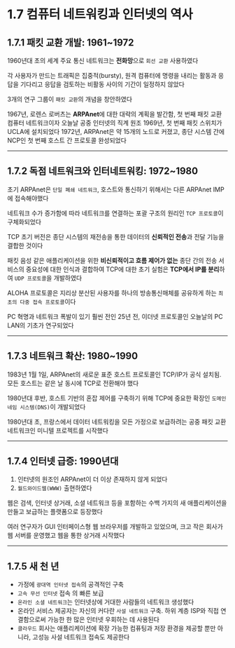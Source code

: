 # 1.7 컴퓨터 네트워킹과 인터넷의 역사

## 1.7.1 패킷 교환 개발: 1961~1972
1960년대 초의 세계 주요 통신 네트워크는 **전화망**으로 `회선 교환` 사용하였다

각 사용자가 만드는 트래픽은 집중적(bursty), 원격 컴퓨터에 명령을 내리는 활동과 응답을 기다리고 응답을 검토하는 비활동 사이의 기간이 일정하지 않았다

3개의 연구 그룹이 `패킷 교환`의 개념을 창안하였다

1967년, 로렌스 로버츠는 **ARPAnet**에 대한 대략의 계획을 발간함, 첫 번째 패킷 교환 컴퓨터 네트워크이자 오늘날 공중 인터넷의 직계 원조
1969년, 첫 번째 패킷 스위치가 UCLA에 설치되었다
1972년, ARPAnet은 약 15개의 노드로 커졌고, 종단 시스템 간에 NCP인 첫 번째 호스트 간 프로토콜 완성되었다

---
## 1.7.2 독점 네트워크와 인터네트워킹: 1972~1980
초기 ARPAnet은 `단일 폐쇄 네트워크`, 호스트와 통신하기 위해서는 다른 ARPAnet IMP에 접속해야했다

네트워크 수가 증가함에 따라 네트워크를 연결하는 포괄 구조의 원리인 `TCP 프로토콜`이 구체화되었다

TCP 초기 버전은 종단 시스템의 재전송을 통한 데이터의 **신뢰적인 전송**과 전달 기능을 결합한 것이다

패킷 음성 같은 애플리케이션을 위한 **비신뢰적이고 흐름 제어가 없는** 종단 간의 전송 서비스의 중요성에 대한 인식과 결합하여 TCP에 대한 초기 실험은 **TCP에서 IP를 분리**하여 `UDP 프로토콜`을 개발하였다

ALOHA 프로토콜은 지리상 분산된 사용자를 하나의 방송통신매체를 공유하게 하는 `최초의 다중 접속 프로토콜`이다

PC 혁명과 네트워크 폭발이 있기 훨씬 전인 25년 전, 이더넷 프로토콜인 오늘날의 PC LAN의 기초가 연구되었다

---
## 1.7.3 네트워크 확산: 1980~1990
1983년 1월 1일, ARPAnet의 새로운 표준 호스트 프로토콜인 TCP/IP가 공식 설치됨. 모든 호스트는 같은 날 동시에 TCP로 전환해야 했다

1980년대 후반, 호스트 기반의 혼잡 제어를 구축하기 위해 TCP에 중요한 확장인 `도메인 네임 시스템(DNS)`이 개발되었다

1980년대 초, 프랑스에서 데이터 네트워킹을 모든 가정으로 보급하려는 공중 패킷 교환 네트워크인 미니텔 프로젝트를 시작했다

---
## 1.7.4 인터넷 급증: 1990년대
1. 인터넷의 원조인 ARPAnet이 더 이상 존재하지 않게 되었다
2. `월드와이드웹(WWW)` 출현하였다

웹은 검색, 인터넷 상거래, 소셜 네트워크 등을 포함하는 수백 가지의 새 애플리케이션을 만들고 보급하는 플랫폼으로 등장했다

여러 연구자가 GUI 인터페이스형 웹 브라우저를 개발하고 있었으며, 크고 작은 회사가 웹 서버를 운영했고 웹을 통한 상거래 시작했다

---
## 1.7.5 새 천 년
- 가정에 `광대역 인터넷 접속`의 공격적인 구축
- `고속 무선 인터넷` 접속 의 빠른 보급
- `온라인 소셜 네트워크`는 인터넷상에 거대한 사람들의 네트워크 생성했다
- 온라인 서비스 제공자는 자신의 커다란 `사설 네트워크` 구축. 하위 계층 ISP와 직접 연결함으로써 가능한 한 많은 인터넷 우회하는 데 사용된다
- `클라우드` 회사는 애플리케이션에 확장 가능한 컴퓨팅과 저장 환경을 제공할 뿐만 아니라, 고성능 사설 네트워크 접속도 제공한다
